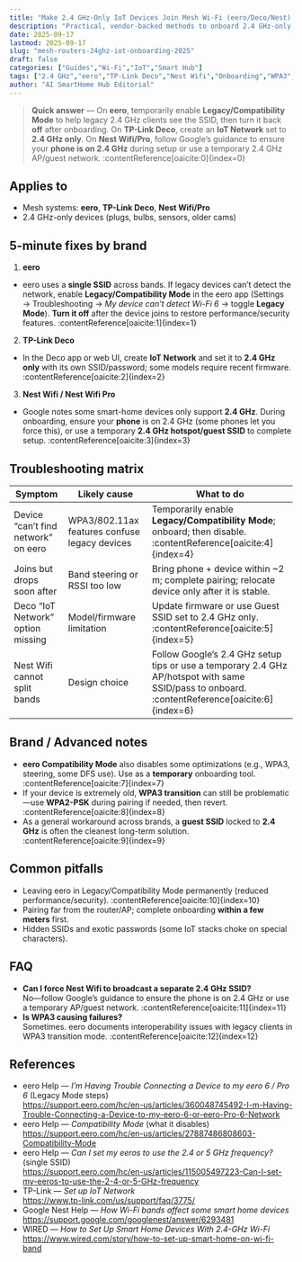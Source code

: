 ```yaml
---
title: "Make 2.4 GHz-Only IoT Devices Join Mesh Wi-Fi (eero/Deco/Nest) in 2025"
description: "Practical, vendor-backed methods to onboard 2.4 GHz-only smart plugs, bulbs, and sensors on mesh systems like eero, TP-Link Deco, and Nest Wifi—without breaking the rest of your network."
date: 2025-09-17
lastmod: 2025-09-17
slug: "mesh-routers-24ghz-iot-onboarding-2025"
draft: false
categories: ["Guides","Wi-Fi","IoT","Smart Hub"]
tags: ["2.4 GHz","eero","TP-Link Deco","Nest Wifi","Onboarding","WPA3","Band steering"]
author: "AI SmartHome Hub Editorial"
---
```


> **Quick answer** — On **eero**, temporarily enable **Legacy/Compatibility Mode** to help legacy 2.4 GHz clients see the SSID, then turn it back **off** after onboarding. On **TP-Link Deco**, create an **IoT Network** set to **2.4 GHz only**. On **Nest Wifi/Pro**, follow Google’s guidance to ensure your **phone is on 2.4 GHz** during setup or use a temporary 2.4 GHz AP/guest network. :contentReference[oaicite:0]{index=0}

## Applies to
- Mesh systems: **eero**, **TP-Link Deco**, **Nest Wifi/Pro**  
- 2.4 GHz-only devices (plugs, bulbs, sensors, older cams)

## 5-minute fixes by brand
1) **eero**  
- eero uses a **single SSID** across bands. If legacy devices can’t detect the network, enable **Legacy/Compatibility Mode** in the eero app (Settings → Troubleshooting → *My device can’t detect Wi-Fi 6* → toggle **Legacy Mode**). **Turn it off** after the device joins to restore performance/security features. :contentReference[oaicite:1]{index=1}

2) **TP-Link Deco**  
- In the Deco app or web UI, create **IoT Network** and set it to **2.4 GHz only** with its own SSID/password; some models require recent firmware. :contentReference[oaicite:2]{index=2}

3) **Nest Wifi / Nest Wifi Pro**  
- Google notes some smart-home devices only support **2.4 GHz**. During onboarding, ensure your **phone** is on 2.4 GHz (some phones let you force this), or use a temporary **2.4 GHz hotspot/guest SSID** to complete setup. :contentReference[oaicite:3]{index=3}

## Troubleshooting matrix
| Symptom                             | Likely cause                                  | What to do                                                   |
| ----------------------------------- | --------------------------------------------- | ------------------------------------------------------------ |
| Device “can’t find network” on eero | WPA3/802.11ax features confuse legacy devices | Temporarily enable **Legacy/Compatibility Mode**; onboard; then disable. :contentReference[oaicite:4]{index=4} |
| Joins but drops soon after          | Band steering or RSSI too low                 | Bring phone + device within ~2 m; complete pairing; relocate device only after it is stable. |
| Deco “IoT Network” option missing   | Model/firmware limitation                     | Update firmware or use Guest SSID set to 2.4 GHz only. :contentReference[oaicite:5]{index=5} |
| Nest Wifi cannot split bands        | Design choice                                 | Follow Google’s 2.4 GHz setup tips or use a temporary 2.4 GHz AP/hotspot with same SSID/pass to onboard. :contentReference[oaicite:6]{index=6} |

## Brand / Advanced notes
- **eero Compatibility Mode** also disables some optimizations (e.g., WPA3, steering, some DFS use). Use as a **temporary** onboarding tool. :contentReference[oaicite:7]{index=7}  
- If your device is extremely old, **WPA3 transition** can still be problematic—use **WPA2-PSK** during pairing if needed, then revert. :contentReference[oaicite:8]{index=8}  
- As a general workaround across brands, a **guest SSID** locked to **2.4 GHz** is often the cleanest long-term solution. :contentReference[oaicite:9]{index=9}

## Common pitfalls
- Leaving eero in Legacy/Compatibility Mode permanently (reduced performance/security). :contentReference[oaicite:10]{index=10}  
- Pairing far from the router/AP; complete onboarding **within a few meters** first.  
- Hidden SSIDs and exotic passwords (some IoT stacks choke on special characters).

## FAQ
- **Can I force Nest Wifi to broadcast a separate 2.4 GHz SSID?**  
  No—follow Google’s guidance to ensure the phone is on 2.4 GHz or use a temporary AP/guest network. :contentReference[oaicite:11]{index=11}
- **Is WPA3 causing failures?**  
  Sometimes. eero documents interoperability issues with legacy clients in WPA3 transition mode. :contentReference[oaicite:12]{index=12}

## References
- eero Help — *I’m Having Trouble Connecting a Device to my eero 6 / Pro 6* (Legacy Mode steps)  
  https://support.eero.com/hc/en-us/articles/360048745492-I-m-Having-Trouble-Connecting-a-Device-to-my-eero-6-or-eero-Pro-6-Network  
- eero Help — *Compatibility Mode* (what it disables)  
  https://support.eero.com/hc/en-us/articles/27887486808603-Compatibility-Mode  
- eero Help — *Can I set my eeros to use the 2.4 or 5 GHz frequency?* (single SSID)  
  https://support.eero.com/hc/en-us/articles/115005497223-Can-I-set-my-eeros-to-use-the-2-4-or-5-GHz-frequency  
- TP-Link — *Set up IoT Network*  
  https://www.tp-link.com/us/support/faq/3775/  
- Google Nest Help — *How Wi-Fi bands affect some smart home devices*  
  https://support.google.com/googlenest/answer/6293481  
- WIRED — *How to Set Up Smart Home Devices With 2.4-GHz Wi-Fi*  
  https://www.wired.com/story/how-to-set-up-smart-home-on-wi-fi-band